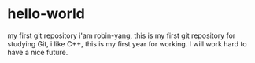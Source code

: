 # hello-world
my first git repository
i'am robin-yang, this is my first git repository for studying Git, i like C++,
this is my first year for working. I will work hard to have a nice future.

